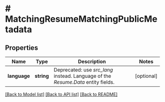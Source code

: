 # # MatchingResumeMatchingPublicMetadata

## Properties

Name | Type | Description | Notes
------------ | ------------- | ------------- | -------------
**language** | **string** | Deprecated: use *src_lang* instead. Language of the *Resume.Data* entity fields. | [optional]

[[Back to Model list]](../../README.md#models) [[Back to API list]](../../README.md#endpoints) [[Back to README]](../../README.md)
